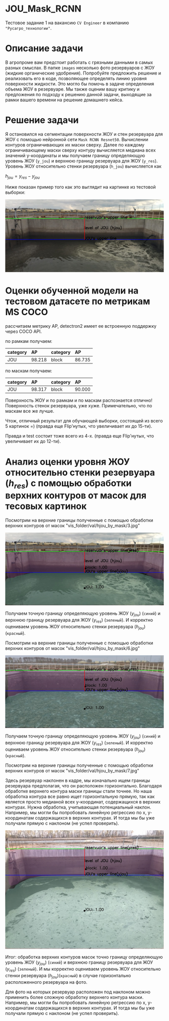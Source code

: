 # JOU_Mask_RCNN
Тестовое задание 1 на вакансию ``CV Engineer`` в компанию ``"Русагро_технологии"``.

# Описание задачи

В агропроме вам предстоит работать с грязными данными в самых разных смыслах. В папке ``images`` несколько фото резервуаров с ЖОУ (жидкие органические удобрения). Попробуйте предложить решение и реализовать его в коде, позволяющее определять линию уровня поверхности жидкости.
Это могло бы помочь в задаче определения объема ЖОУ в резервуаре.
Мы также оценим вашу критику и предложения по подходу к решению данной задачи, выходящие за рамки вашего времени на решение домашнего кейса.

# Решение задачи

Я остановился на сегментации поверхности ЖОУ и стен резервуара для ЖОУ с помощью нейронной сети ``Mask RCNN Resnet50``. Вычислении контуров ограничивающих их маски сверху. Далее по каждому ограничивающему маски сверху контуру вычисляется медиана всех значений y-координаты и мы получаем границу определяющую уровень ЖОУ (``y_jou``) и верхнюю границу резервуара для ЖОУ (``y_res``). Уровень ЖОУ относительно стенки резервуара (``h_jou``) вычисляется как

$h_{jou} = y_{res} - y_{jou}$

Ниже показан пример того как это выглядит на картинке из тестовой выборки:

![title](example_pics/3.jpg)

# Оценки обученной модели на тестовом датасете по метрикам MS COCO

рассчитаем метрику AP, detectron2 имеет ее встроенную поддержку через COCO API.

по рамкам получаем:

| category   | AP     | category   | AP     |
|:-----------|:-------|:-----------|:-------|
| JOU        | 98.218 | block      | 86.735 |

по маскам получаем:

| category   | AP     | category   | AP     |
|:-----------|:-------|:-----------|:-------|
| JOU        | 98.317 | block      | 90.000 |

Поверхность ЖОУ и по рамкам и по маскам распознается отлично!
Поверхность стенок резервуара, уже хуже. Примечательно, что по маскам все же лучше.

Чтож, отличный результат для обучающей выборки, состоящей из всего 5 картинок =)
(правда еще Flip'нутых, что увеличивает их до 15-ти).

Правда и test состоит тоже всего из 4-х.
(правда еще Flip'нутых, что увеличивает их до 12-ти).

# Анализ оценки уровня ЖОУ относительно стенки резервуара ($h_{res}$) с помощью обработки верхних контуров от масок для тесовых картинок

Посмотрим на верхние границы полученные с помощью обработки верхних контуров от масок "vis_folder/val/hjou_by_mask/3.jpg"

![title](./vis_folder/val/hjou_by_mask/3.jpg)

Получаем точную границу определяющую уровень ЖОУ ($y_{jou}$) (``синий``) и верхнюю границу резервуара для ЖОУ ($y_{res}$) (``зеленый``). И корректно оцениваем уровень ЖОУ относительно стенки резервуара ($h_{jou}$)(``красный``).

Посмотрим на верхние границы полученные с помощью обработки верхних контуров от масок "vis_folder/val/hjou_by_mask/6.jpg"

![title](./vis_folder/val/hjou_by_mask/6.jpg)

Получаем точную границу определяющую уровень ЖОУ ($y_{jou}$) (``синий``) и верхнюю границу резервуара для ЖОУ ($y_{res}$) (``зеленый``). И корректно оцениваем уровень ЖОУ относительно стенки резервуара ($h_{jou}$)(``красный``).

Посмотрим на верхние границы полученные с помощью обработки верхних контуров от масок "vis_folder/val/hjou_by_mask/7.jpg"

Здесь резервуар наклонен в кадре, мы изначально ищем границы резервуара предполагая, что он расположен горизонтально.
Благодаря обработке верхнего контура маски границы стали точнее.
Но наша обработка контура все равно ищет горизонтальную прямую, так как является просто медианой всех y-координат, содержащихся в верхних контурах.
Нужна обработка, учитывающая потенциальный наклон. Например, мы могли бы попробовать линейную регрессию по x, y-координатам содержащихся в верхних контурах. И тогда мы бы уже получали прямую с наклоном (не успел проверить).

![title](./vis_folder/val/hjou_by_mask/7.jpg)

Итог: обработка верхних контуров масок точно границу определяющую уровень ЖОУ ($y_{jou}$) (``синий``) и верхнюю границу резервуара для ЖОУ ($y_{res}$) (``зеленый``). И мы корректно оцениваем уровень ЖОУ относительно стенки резервуара ($h_{jou}$)(``красный``) в случае горизонтально расположенного резервуара на фото.

Для фото на которых резервуар расположен под наклоном можно применить более сложную обработку верхнего контура маски. Например, мы могли бы попробовать линейную регрессию по x, y-координатам содержащихся в верхних контурах. И тогда мы бы уже получали прямую с наклоном (не успел проверить).